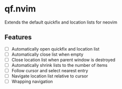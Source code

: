 # qf.nvim
Extends the default quickfix and location lists for neovim

## Features

- [ ] Automatically open quickfix and location list
- [ ] Automatically close list when empty
- [ ] Close location list when parent window is destroyed
- [ ] Automatically shrink lists to the number of items
- [ ] Follow cursor and select nearest entry
- [ ] Navigate location list relative to cursor
- [ ] Wrapping navigation
